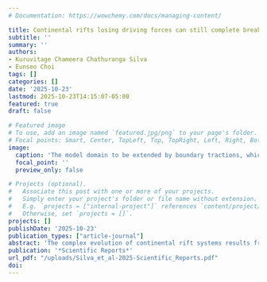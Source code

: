 ```yaml
---
# Documentation: https://wowchemy.com/docs/managing-content/

title: Continental rifts losing driving forces can still complete breakup
subtitle: ''
summary: ''
authors:
- Kuruvitage Chameera Chathuranga Silva
- Eunseo Choi
tags: []
categories: []
date: '2025-10-23'
lastmod: 2025-10-23T14:15:07-05:00
featured: true
draft: false

# Featured image
# To use, add an image named `featured.jpg/png` to your page's folder.
# Focal points: Smart, Center, TopLeft, Top, TopRight, Left, Right, BottomLeft, Bottom, BottomRight.
image:
  caption: 'The model domain to be extended by boundary tractions, which is 1000 km in x direction and 200 km in y direction, with three compositional layering (upper crust, lower crust, and mantle). The mantle composition is divided into mantle lithosphere (40-100 km), and asthenosphere (100–200 km) as a thermal boundary where inflow of material allowed through side walls below the mantle lithosphere. The dashed box represents the initial weak zone with random plastic strain values between 0.5 and 1.5. The background is the viscosity distribution.'
  focal_point: ''
  preview_only: false

# Projects (optional).
#   Associate this post with one or more of your projects.
#   Simply enter your project's folder or file name without extension.
#   E.g. `projects = ["internal-project"]` references `content/project/deep-learning/index.md`.
#   Otherwise, set `projects = []`.
projects: []
publishDate: '2025-10-23'
publication_types: ["article-journal"]
abstract: 'The complex evolution of continental rift systems results from the intricate interplay of external driving forces and the rift system’s responses. For this reason, allowing plate kinematics to emerge from the force balance can provide deeper insights than imposing prescribed velocity boundary conditions. This study investigates the influence of temporally varying driving forces, possibly resulting from changes in slab dynamics, on rift evolution using numerical and semi-analytical models. We examined the effects of varying the timing ($t_i$), duration ($\delta t$), and magnitude ($\delta \tau$) of boundary traction reductions on extension velocities ($V_{E}$). Our models demonstrate that later initiation of traction reduction and slower reduction rates promote continental breakup. A 25% reduction in boundary traction can still lead to continental breakup under optimal conditions, while a 50% reduction generally results in failed rifts. Non-monotonic evolution, including temporary velocity increases during force reduction, is observed and explained by dynamic force balance. Our results show that a continental rift can accelerate towards breakup even when it is currently extending slowly due to a reduced driving force that can arise from many different situations.'
publication: '*Scientific Reports*'
url_pdf: "/uploads/Silva_et_al-2025-Scientific_Reports.pdf"
doi: 
---
```

